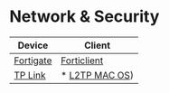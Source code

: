 # Network & Security

| Device | Client |
|--------|--------|
| [Fortigate](Network/fortigate/Port%20Forwarding.md) | [Forticlient](Network/Forticlient/Install_FortiClient_Ubuntu.md) |
| [TP Link](Network/Tp-Link%20VPN%20Router/tplink.md) | * [L2TP MAC OS](Network/Tp-Link%20VPN%20Router/Client%20-%20L2TP%20Over%20IPSec.md)) |
